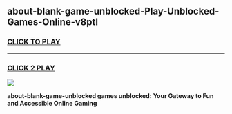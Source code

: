 
## about-blank-game-unblocked-Play-Unblocked-Games-Online-v8ptl
<h3>
<a href="https://premium76.site?title=about-blank-game-unblocked&ref=25A">CLICK TO PLAY</a></h3>
<hr>

<h3>
<a href="https://premium76.site?title=about-blank-game-unblocked&ref=25A">CLICK 2 PLAY</a>
  
</h3>

<a href="https://premium76.site?title=about-blank-game-unblocked&ref=25A"><img src="https://clearcache.store/games.png"></a>


**about-blank-game-unblocked games unblocked: Your Gateway to Fun and Accessible Online Gaming**

